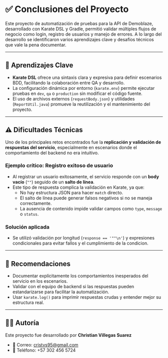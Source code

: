 # ✅ Conclusiones del Proyecto

Este proyecto de automatización de pruebas para la API de Demoblaze, desarrollado con Karate DSL y Gradle, permitió validar múltiples flujos de negocio como login, registro de usuarios y manejo de errores. A lo largo del desarrollo se identificaron varios aprendizajes clave y desafíos técnicos que vale la pena documentar.

---

## 📌 Aprendizajes Clave

- **Karate DSL** ofrece una sintaxis clara y expresiva para definir escenarios BDD, facilitando la colaboración entre QA y desarrollo.
- La configuración dinámica por entorno (`karate.env`) permite ejecutar pruebas en `dev`, `qa` o `production` sin modificar el código fuente.
- El uso de archivos externos (`requestBody.json`) y utilidades (`ReportUtil.java`) promueve la reutilización y el mantenimiento del proyecto.

---

## ⚠️ Dificultades Técnicas

Uno de los principales retos encontrados fue la **replicación y validación de respuestas del servicio**, especialmente en escenarios donde el comportamiento del backend no era intuitivo.

### Ejemplo crítico: Registro exitoso de usuario

- Al registrar un usuario exitosamente, el servicio responde con un **body vacío** (`""`) seguido de un **salto de línea**.
- Este tipo de respuesta complica la validación en Karate, ya que:
    - No hay estructura JSON para hacer `match` directo.
    - El salto de línea puede generar falsos negativos si no se maneja correctamente.
    - La ausencia de contenido impide validar campos como `type`, `message` o `status`.

### Solución aplicada

- Se utilizó validación por longitud (`response == '""\n'`) y expresiones condicionales para evitar fallos y el cumplimiento de la condicion.

---

## 🧠 Recomendaciones

- Documentar explícitamente los comportamientos inesperados del servicio en los escenarios.
- Validar con el equipo de backend si las respuestas pueden estandarizarse para facilitar la automatización.
- Usar `karate.log()` para imprimir respuestas crudas y entender mejor su estructura real.

---

## 👨‍💻 Autoría

Este proyecto fue desarrollado por **Christian Villegas Suarez**

- 📧 Correo: cristvs95@gmail.com
- 📱 Teléfono: +57 302 456 5724